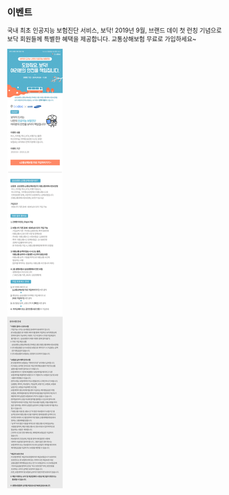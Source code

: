 ## 이벤트
	
국내 최초  인공지능 보험진단 서비스, 보닥!
2019년 9월, 브랜드 데이 첫 런칭 기념으로 보닥 회원들께 특별한 혜택을 제공합니다.
교통상해보험 무료로 가입하세요~

![alt img](https://raw.githubusercontent.com/aijinet/doctor-contents/master/contents/201909/190903/samsung_event.png)
